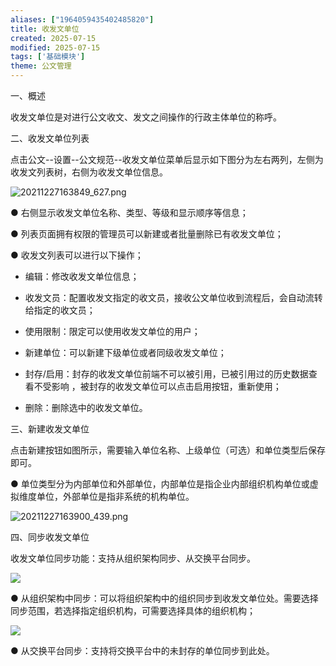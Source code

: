 ```yaml
---
aliases: ["1964059435402485820"]
title: 收发文单位
created: 2025-07-15
modified: 2025-07-15
tags: ['基础模块']
theme: 公文管理
---
```


一、概述

收发文单位是对进行公文收文、发文之间操作的行政主体单位的称呼。

二、收发文单位列表

点击公文--设置--公文规范--收发文单位菜单后显示如下图分为左右两列，左侧为收发文列表树，右侧为收发文单位信息。

![](ad6ab4ba01c2d4868144b34479bac7e9.jpg "20211227163849_627.png")

● 右侧显示收发文单位名称、类型、等级和显示顺序等信息；

● 列表页面拥有权限的管理员可以新建或者批量删除已有收发文单位；

● 收发文列表可以进行以下操作；

- 编辑：修改收发文单位信息；

- 收发文员：配置收发文指定的收文员，接收公文单位收到流程后，会自动流转给指定的收文员；

- 使用限制：限定可以使用收发文单位的用户；

- 新建单位：可以新建下级单位或者同级收发文单位；

- 封存/启用：封存的收发文单位前端不可以被引用，已被引用过的历史数据查看不受影响 ，被封存的收发文单位可以点击启用按钮，重新使用；

- 删除：删除选中的收发文单位。

三、新建收发文单位

点击新建按钮如图所示，需要输入单位名称、上级单位（可选）和单位类型后保存即可。

● 单位类型分为内部单位和外部单位，内部单位是指企业内部组织机构单位或虚拟维度单位，外部单位是指非系统的机构单位。

![](7e34c5f2ad31f1b5401fc98ad3d90716.jpg "20211227163900_439.png")

四、同步收发文单位

收发文单位同步功能：支持从组织架构同步、从交换平台同步。

![](150361414b9fabaa101a1da513161350.jpg)

● 从组织架构中同步：可以将组织架构中的组织同步到收发文单位处。需要选择同步范围，若选择指定组织机构，可需要选择具体的组织机构；

![](860e97a84c4be9d5102742b12d910042.jpg)

● 从交换平台同步：支持将交换平台中的未封存的单位同步到此处。